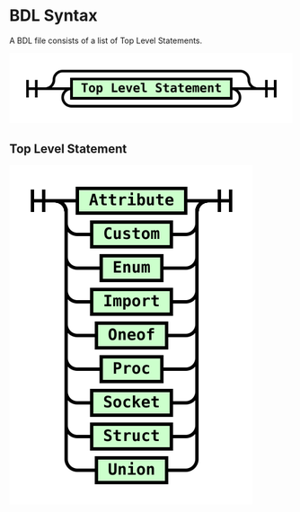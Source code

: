 # BDL Syntax

A BDL file consists of a list of Top Level Statements.

![](./syntax-diagrams/out/bdl.svg)

## Top Level Statement

![](./syntax-diagrams/out/top-level-statement.svg)
